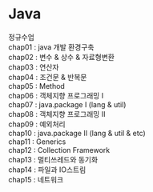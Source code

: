 # Java
정규수업   
chap01 : java 개발 환경구축   
chap02 : 변수 & 상수 & 자료형변환   
chap03 : 연산자   
chap04 : 조건문 & 반복문   
chap05 : Method   
chap06 : 객체지향 프로그래밍 I   
chap07 : java.package I (lang & util)   
chap08 : 객체지향 프로그래밍 II   
chap09 : 예외처리   
chap10 : java.package II (lang & util & etc)   
chap11 : Generics   
chap12 : Collection Framework   
chap13 : 멀티쓰레드와 동기화   
chap14 : 파일과 IO스트림   
chap15 : 네트워크   
